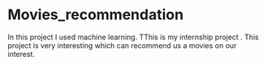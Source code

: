 # Movies_recommendation
In this project I used machine learning. TThis is my internship project . This project is very interesting which can recommend us a movies on our interest.
